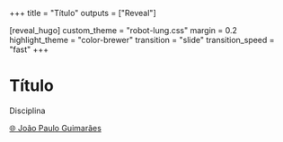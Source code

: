 +++
title = "Título"
outputs = ["Reveal"]


[reveal_hugo]
custom_theme = "robot-lung.css"
margin = 0.2
highlight_theme = "color-brewer"
transition = "slide"
transition_speed = "fast"
+++





# Título

Disciplina




[🌐 João Paulo Guimarães](https://jp-guimaraes.github.io/) 




